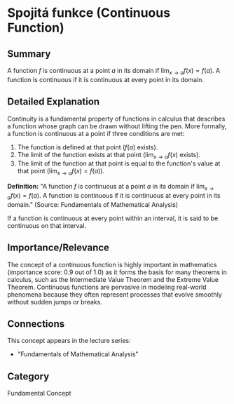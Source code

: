 # Spojitá funkce (Continuous Function)

## Summary
A function $f$ is continuous at a point $a$ in its domain if $\lim_{x \to a} f(x) = f(a)$. A function is continuous if it is continuous at every point in its domain.

## Detailed Explanation
Continuity is a fundamental property of functions in calculus that describes a function whose graph can be drawn without lifting the pen. More formally, a function is continuous at a point if three conditions are met:
1.  The function is defined at that point ($f(a)$ exists).
2.  The limit of the function exists at that point ($\lim_{x \to a} f(x)$ exists).
3.  The limit of the function at that point is equal to the function's value at that point ($\lim_{x \to a} f(x) = f(a)$).

**Definition:**
"A function $f$ is continuous at a point $a$ in its domain if $\lim_{x \to a} f(x) = f(a)$. A function is continuous if it is continuous at every point in its domain." (Source: Fundamentals of Mathematical Analysis)

If a function is continuous at every point within an interval, it is said to be continuous on that interval.

## Importance/Relevance
The concept of a continuous function is highly important in mathematics (importance score: 0.9 out of 1.0) as it forms the basis for many theorems in calculus, such as the Intermediate Value Theorem and the Extreme Value Theorem. Continuous functions are pervasive in modeling real-world phenomena because they often represent processes that evolve smoothly without sudden jumps or breaks.

## Connections
This concept appears in the lecture series:
*   "Fundamentals of Mathematical Analysis"

## Category
Fundamental Concept